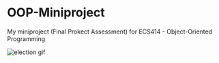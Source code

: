 # OOP-Miniproject
My miniproject (Final Prokect Assessment) for ECS414 - Object-Oriented Programming

![election gif](https://github.com/cmbak/OOP-Miniproject/assets/17798932/5e9f9c3b-576c-4183-954f-f36ce5fb3a2f)
